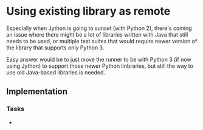 # Using existing library as remote

Especially when Jython is going to sunset (with Python 2), there's coming an issue where there might be a lot of libraries written with Java that still needs to be used, or multiple test suites that would require newer version of the library that supports only Python 3.

Easy answer would be to just move the runner to be with Python 3 (if now using Jython) to support those newer Python linbraries, but still the way to use old Java-based libraries is needed.

## Implementation

### Tasks

- 